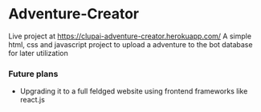 # Adventure-Creator

Live project at https://clupai-adventure-creator.herokuapp.com/
A simple html, css and javascript project to upload a adventure to the bot database for later utilization

### Future plans
- Upgrading it to a full feldged website using frontend frameworks like react.js
